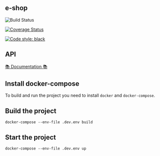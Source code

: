 ## e-shop

![Build Status](https://github.com/Gr0ki/e-shop/actions/workflows/checks.yml/badge.svg)

[![Coverage Status](https://coveralls.io/repos/github/Gr0ki/e-shop/badge.svg?branch=main)](https://coveralls.io/github/Gr0ki/e-shop?branch=main)

[![Code style: black](https://img.shields.io/badge/code%20style-black-000000.svg)](https://github.com/psf/black)

## API

[📚 Documentation 📚](https://documenter.getpostman.com/view/22115905/2s7ZE7LPjY)

## Install docker-compose
To build and run the project you need to install `docker` and `docker-compose`.

## Build the project

```
docker-compose --env-file .dev.env build
```

## Start the project
```
docker-compose --env-file .dev.env up
```
